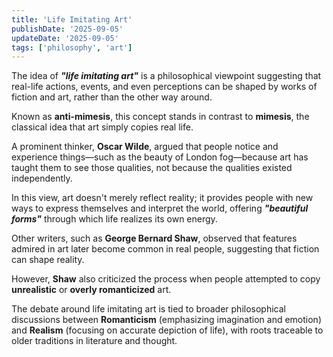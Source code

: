 ```yaml
---
title: 'Life Imitating Art'
publishDate: '2025-09-05'
updateDate: '2025-09-05'
tags: ['philosophy', 'art']
---
```


The idea of _**"life imitating art"**_ is a philosophical viewpoint suggesting that real-life actions, events, and even perceptions can be shaped by works of fiction and art, rather than the other way around.

Known as **anti-mimesis**, this concept stands in contrast to **mimesis**, the classical idea that art simply copies real life.

A prominent thinker, **Oscar Wilde**, argued that people notice and experience things—such as the beauty of London fog—because art has taught them to see those qualities, not because the qualities existed independently.

In this view, art doesn't merely reflect reality; it provides people with new ways to express themselves and interpret the world, offering _**"beautiful forms"**_ through which life realizes its own energy.

Other writers, such as **George Bernard Shaw**, observed that features admired in art later become common in real people, suggesting that fiction can shape reality.

However, **Shaw** also criticized the process when people attempted to copy **unrealistic** or **overly romanticized** art.

The debate around life imitating art is tied to broader philosophical discussions between **Romanticism** (emphasizing imagination and emotion) and **Realism** (focusing on accurate depiction of life), with roots traceable to older traditions in literature and thought.
